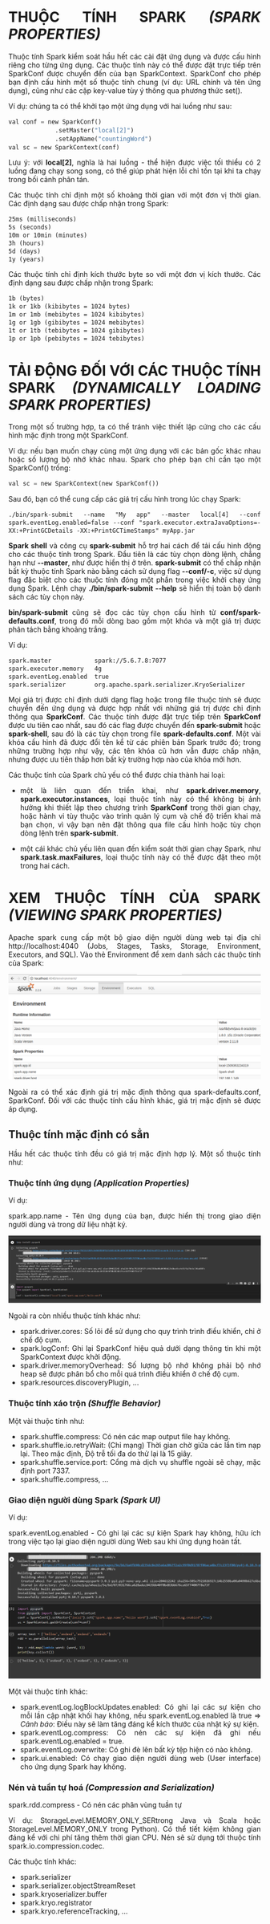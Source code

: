 <div align="justify">

# THUỘC TÍNH SPARK *(SPARK PROPERTIES)*

Thuộc tính Spark kiểm soát hầu hết các cài đặt ứng dụng và được cấu hình riêng cho từng ứng dụng. Các thuộc tính này có thể được đặt trực tiếp trên SparkConf được chuyển đến của bạn SparkContext. SparkConf cho phép bạn định cấu hình một số thuộc tính chung (ví dụ: URL chính và tên ứng dụng), cũng như các cặp key-value tùy ý thông qua phương thức set().

Ví dụ: chúng ta có thể khởi tạo một ứng dụng với hai luồng như sau:

```python
val conf = new SparkConf()
             .setMaster("local[2]")
             .setAppName("countingWord")
val sc = new SparkContext(conf)
```

Lưu ý: với **local[2]**, nghĩa là hai luồng - thể hiện được việc tối thiểu có 2 luồng đang chạy song song, có thể giúp phát hiện lỗi chỉ tồn tại khi ta chạy trong bối cảnh phân tán.

Các thuộc tính chỉ định một số khoảng thời gian với một đơn vị thời gian. Các định dạng sau được chấp nhận trong Spark:

```note
25ms (milliseconds)
5s (seconds)
10m or 10min (minutes)
3h (hours)
5d (days)
1y (years)
```

Các thuộc tính chỉ định kích thước byte so với một đơn vị kích thước. Các định dạng sau được chấp nhận trong Spark:

```note
1b (bytes)
1k or 1kb (kibibytes = 1024 bytes)
1m or 1mb (mebibytes = 1024 kibibytes)
1g or 1gb (gibibytes = 1024 mebibytes)
1t or 1tb (tebibytes = 1024 gibibytes)
1p or 1pb (pebibytes = 1024 tebibytes)
```

# TẢI ĐỘNG ĐỐI VỚI CÁC THUỘC TÍNH SPARK *(DYNAMICALLY LOADING SPARK PROPERTIES)*

Trong một số trường hợp, ta có thể tránh việc thiết lập cứng cho các cấu hình mặc định trong một SparkConf. 

Ví dụ: nếu bạn muốn chạy cùng một ứng dụng với các bản gốc khác nhau hoặc số lượng bộ nhớ khác nhau. Spark cho phép bạn chỉ cần tạo một SparkConf() trống:

```python
val sc = new SparkContext(new SparkConf())
```

Sau đó, bạn có thể cung cấp các giá trị cấu hình trong lúc chạy Spark:

```
./bin/spark-submit --name "My app" --master local[4] --conf spark.eventLog.enabled=false --conf "spark.executor.extraJavaOptions=-XX:+PrintGCDetails -XX:+PrintGCTimeStamps" myApp.jar
```

**Spark shell** và công cụ **spark-submit** hỗ trợ hai cách để tải cấu hình động cho các thuộc tính trong Spark. Đầu tiên là các tùy chọn dòng lệnh, chẳng hạn như **--master**, như được hiển thị ở trên. **spark-submit** có thể chấp nhận bất kỳ thuộc tính Spark nào bằng cách sử dụng flag **--conf/-c**, việc sử dụng flag đặc biệt cho các thuộc tính đóng một phần trong việc khởi chạy ứng dụng Spark. Lệnh chạy **./bin/spark-submit --help** sẽ hiển thị toàn bộ danh sách các tùy chọn này.

**bin/spark-submit** cũng sẽ đọc các tùy chọn cấu hình từ **conf/spark-defaults.conf**, trong đó mỗi dòng bao gồm một khóa và một giá trị được phân tách bằng khoảng trắng.

Ví dụ:

```note
spark.master            spark://5.6.7.8:7077
spark.executor.memory   4g
spark.eventLog.enabled  true
spark.serializer        org.apache.spark.serializer.KryoSerializer
```

Mọi giá trị được chỉ định dưới dạng flag hoặc trong file thuộc tính sẽ được chuyển đến ứng dụng và được hợp nhất với những giá trị được chỉ định thông qua **SparkConf**. Các thuộc tính được đặt trực tiếp trên **SparkConf** được ưu tiên cao nhất, sau đó các flag được chuyển đến **spark-submit** hoặc **spark-shell**, sau đó là các tùy chọn trong file **spark-defaults.conf**. Một vài khóa cấu hình đã được đổi tên kể từ các phiên bản Spark trước đó; trong những trường hợp như vậy, các tên khóa cũ hơn vẫn được chấp nhận, nhưng được ưu tiên thấp hơn bất kỳ trường hợp nào của khóa mới hơn.

Các thuộc tính của Spark chủ yếu có thể được chia thành hai loại:

* một là liên quan đến triển khai, như **spark.driver.memory**, **spark.executor.instances**, loại thuộc tính này có thể không bị ảnh hưởng khi thiết lập theo chương trình **SparkConf** trong thời gian chạy, hoặc hành vi tùy thuộc vào trình quản lý cụm và chế độ triển khai mà bạn chọn, vì vậy bạn nên đặt thông qua file cấu hình hoặc tùy chọn dòng lệnh trên **spark-submit**.

* một cái khác chủ yếu liên quan đến kiểm soát thời gian chạy Spark, như **spark.task.maxFailures**, loại thuộc tính này có thể được đặt theo một trong hai cách.

# XEM THUỘC TÍNH CỦA SPARK *(VIEWING SPARK PROPERTIES)*

Apache spark cung cấp một bộ giao diện người dùng web tại địa chỉ http://localhost:4040 (Jobs, Stages, Tasks, Storage, Environment, Executors, and SQL). Vào thẻ Environment để xem danh sách các thuộc tính của Spark:


![Spark properties](../Image/Spark_properties.png)

Ngoài ra có thể xác định giá trị mặc định thông qua spark-defaults.conf, SparkConf. Đối với các thuộc tính cấu hình khác, giá trị mặc định sẽ được áp dụng.

## Thuộc tính mặc định có sẳn

Hầu hết các thuộc tính đều có giá trị mặc định hợp lý. Một số thuộc tính như:

### Thuộc tính ứng dụng *(Application Properties)*

Ví dụ:

spark.app.name - Tên ứng dụng của bạn, được hiển thị trong giao diện người dùng và trong dữ liệu nhật ký.

![Spark app name](../Image/Spark_app_name.png)

Ngoài ra còn nhiều thuộc tính khác như:

* spark.driver.cores: Số lõi để sử dụng cho quy trình trình điều khiển, chỉ ở chế độ cụm.
* spark.logConf: Ghi lại SparkConf hiệu quả dưới dạng thông tin khi một SparkContext được khởi động.
* spark.driver.memoryOverhead: Số lượng bộ nhớ không phải bộ nhớ heap sẽ được phân bổ cho mỗi quá trình điều khiển ở chế độ cụm.
* spark.resources.discoveryPlugin, ...

### Thuộc tính xáo trộn *(Shuffle Behavior)*

Một vài thuộc tính như:

* spark.shuffle.compress: Có nén các map output file hay không.
* spark.shuffle.io.retryWait: (Chỉ mạng) Thời gian chờ giữa các lần tìm nạp lại. Theo mặc định, Độ trễ tối đa do thử lại là 15 giây.
* spark.shuffle.service.port: Cổng mà dịch vụ shuffle ngoài sẽ chạy, mặc định port 7337.
* spark.shuffle.compress, ...

### Giao diện người dùng Spark *(Spark UI)*

Ví dụ:

spark.eventLog.enabled - Có ghi lại các sự kiện Spark hay không, hữu ích trong việc tạo lại giao diện người dùng Web sau khi ứng dụng hoàn tất.

![spark.eventLog.enabled](../Image/Spark_eventLog_enabled.png)

Một vài thuộc tính khác:

* spark.eventLog.logBlockUpdates.enabled: Có ghi lại các sự kiện cho mỗi lần cập nhật khối hay không, nếu spark.eventLog.enabled là true => *Cảnh báo*: Điều này sẽ làm tăng đáng kể kích thước của nhật ký sự kiện.
* spark.eventLog.compress: Có nén các sự kiện đã ghi nếu spark.eventLog.enabled = true.
* spark.eventLog.overwrite: Có ghi đè lên bất kỳ tệp hiện có nào không.
* spark.ui.enabled: Có chạy giao diện người dùng web (User interface) cho ứng dụng Spark hay không.

### Nén và tuần tự hoá *(Compression and Serialization)*

spark.rdd.compress - Có nén các phân vùng tuần tự

Ví dụ:
StorageLevel.MEMORY_ONLY_SERtrong Java và Scala hoặc StorageLevel.MEMORY_ONLY trong Python). Có thể tiết kiệm không gian đáng kể với chi phí tăng thêm thời gian CPU. Nén sẽ sử dụng tới thuộc tính spark.io.compression.codec.

Các thuộc tính khác:

* spark.serializer
* spark.serializer.objectStreamReset
* spark.kryoserializer.buffer
* spark.kryo.registrator
* spark.kryo.referenceTracking, ...

### 

</div>